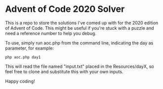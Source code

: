 Advent of Code 2020 Solver
===
This is a repo to store the solutions I've comed up with for the 2020 edition of Advent of Code.
This might be useful if you're stuck with a puzzle and need a reference number to help you debug.

To use, simply run aoc.php from the command line, indicating the day as parameter, for example:

`php aoc.php day1`

This will read the file named "input.txt" placed in the Resources/dayX, so feel free to clone and substitute this with 
your own inputs.

Happy coding!
